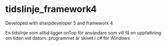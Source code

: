 # tidslinje_framework4
Developed with sharpdeveloper 5 and framework 4

En tidslinje som alltid ligger onTop för användare som vill få en uppfattning om tiden vid datorn. programmet är skivet i c# för Windows
